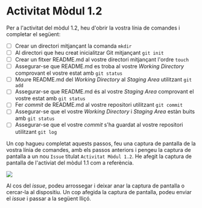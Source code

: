 # Activitat Mòdul 1.2

Per a l'activitat del mòdul 1.2, heu d'obrir la vostra línia de comandes i completar el següent:

- [ ] Crear un directori mitjançant la comanda `mkdir`
- [ ] Al directori que heu creat inicialitzar Git mitjançant `git init`
- [ ] Crear un fitxer README.md al vostre directori mitjançant l'ordre `touch`
- [ ] Assegurar-se que README.md es troba al vostre _Working Directory_ comprovant el vostre estat amb `git status`
- [ ] Moure README.md del _Working Directory_ al _Staging Area_ utilitzant `git add`
- [ ] Assegurar-se que README.md és al vostre _Staging Area_ comprovant el vostre estat amb `git status`
- [ ] Fer _commit_ de README.md al vostre repositori utilitzant `git commit`
- [ ] Assegurar-se que el vostre _Working Directory_ i _Staging Area_ estàn buits amb `git status`
- [ ] Assegurar-se que el vostre _commit_ s'ha guardat al vostre repositori utilitzant `git log`

Un cop hagueu completat aquests passos, feu una captura de pantalla de la vostra línia de comandes, amb els passos anteriors i pengeu la captura de pantalla a un nou `Issue` titulat `Activitat Mòdul 1.2`. He afegit la captura de pantalla de l'activiat del mòdul 1.1 com a referència.

![](https://github.com/github-campus-advisors/Campus-Advisor-Training/blob/master/Module%201/assets/issue_three.png)

Al cos del _issue_, podeu arrossegar i deixar anar la captura de pantalla o cercar-la al dispositiu. Un cop afegida la captura de pantalla, podeu enviar el _issue_ i passar a la següent lliçó.

